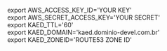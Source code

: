 export AWS_ACCESS_KEY_ID='YOUR KEY'  
export AWS_SECRET_ACCESS_KEY='YOUR SECRET'  
export KAED_TTL='60'  
export KAED_DOMAIN='kaed.dominio-devel.com.br'  
export KAED_ZONEID='ROUTE53 ZONE ID'
